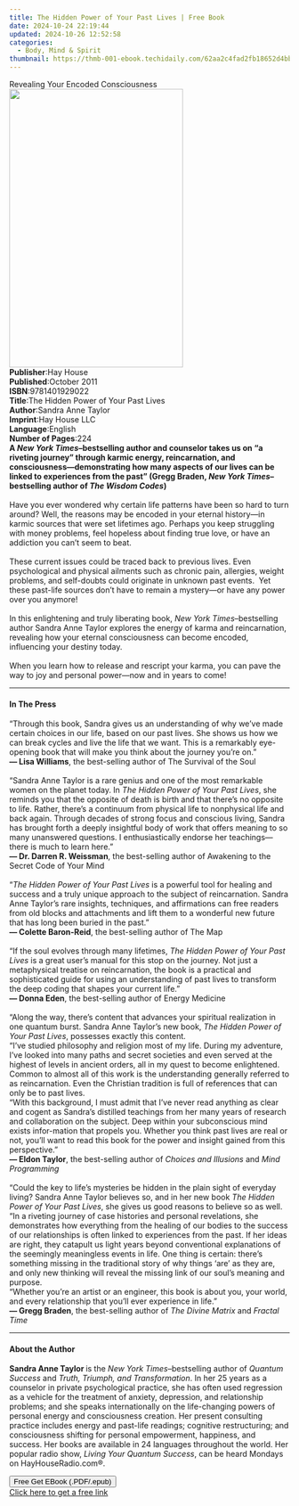 ```yaml
---
title: The Hidden Power of Your Past Lives | Free Book
date: 2024-10-24 22:19:44
updated: 2024-10-26 12:52:58
categories:
  - Body, Mind & Spirit
thumbnail: https://thmb-001-ebook.techidaily.com/62aa2c4fad2fb18652d4bbb2f3a4f956a9f72cc5450503b32dd0bcd5ad95c57c.jpg
---
```

<main id="book-container">
  <div class="flex flex-col">
    <div class="book-brief flex-1 py-6 px-4 sm:p-6 md:py-10 md:px-8">
      <!-- brief-->
      <div class="book-brief-main">Revealing Your Encoded Consciousness</div>
    </div>
    <div
      class="book-meta-info flex-1 grid gap-4 col-start-1 col-end-3 row-start-1 sm:mb-6 sm:grid-cols-4 lg:gap-6 lg:col-start-2 lg:row-end-6 lg:row-span-6 lg:mb-0"
    >
      <div
        class="book-meta-info-left place-content-center mt-4 p-4 text-sm leading-6 col-start-2 col-span-2 dark:text-slate-400"
      >
        <img
          class="w-full h-500 object-cover rounded-lg sm:h-255 sm:col-span-2 lg:col-span-full"
          src="https://img-001-ebook.techidaily.com/741aee220571ba482abb4d3600204af76a7fc99977971d54fe03ca7d891f7b95.jpg"
          alt=""
          width="312"
          height="500"
        />
      </div>
      <div
        class="book-meta-info-right mt-2 col-start-1 row-start-2 col-span-3 self-center"
      >
        <!-- meta data  -->
        <div class="flex flex-col px-4 md:px-8">
          <div class="flex-1">
            <strong>Publisher</strong>:<span class="px-2">Hay House</span>
          </div>
          <div class="flex-1">
            <strong>Published</strong>:<span class="px-2">October 2011</span>
          </div>
          <div class="flex-1">
            <strong>ISBN</strong>:<span class="px-2">9781401929022</span>
          </div>
          <div class="flex-1">
            <strong>Title</strong>:<span class="px-2"
              >The Hidden Power of Your Past Lives</span
            >
          </div>
          <div class="flex-1">
            <strong>Author</strong>:<span class="px-2">Sandra Anne Taylor</span>
          </div>
          <div class="flex-1">
            <strong>Imprint</strong>:<span class="px-2">Hay House LLC</span>
          </div>
          <div class="flex-1">
            <strong>Language</strong>:<span class="px-2">English</span>
          </div>
          <div class="flex-1">
            <strong>Number of Pages</strong>:<span class="px-2">224</span>
          </div>
        </div>
      </div>
    </div>
    <div class="book-description flex-1 py-6 px-4 sm:p-6 md:py-10 md:px-8">
      <div class="book-description-main">
        <div accordion-content="" id="description">
          <b
            >A <i>New York Times</i>–bestselling author and counselor takes us
            on “a riveting journey” through karmic energy, reincarnation, and
            consciousness—demonstrating how many aspects of our lives can be
            linked to experiences from the past” (Gregg Braden,
            <i>New York Times</i>–bestselling author of
            <i>The Wisdom Codes</i>)</b
          ><br />
          &nbsp;<br />
          Have you ever wondered why certain life patterns have been so hard to
          turn around? Well, the reasons may be encoded in your eternal
          history—in karmic sources that were set lifetimes ago. Perhaps you
          keep struggling with money problems, feel hopeless about finding true
          love, or have an addiction you can’t seem to beat.<b><br /></b><br />
          These current issues could be traced back to previous lives. Even
          psychological and physical ailments such as chronic pain, allergies,
          weight problems, and self-doubts could originate in unknown past
          events.&nbsp; Yet these past-life sources don’t have to remain a
          mystery—or have any power over you anymore!<br /><br />
          In this enlightening and truly liberating book,
          <i>New York Times</i>–bestselling author&nbsp;Sandra Anne
          Taylor&nbsp;explores the energy of karma and reincarnation, revealing
          how your eternal consciousness can become encoded, influencing your
          destiny today.<br /><br />
          When you learn how to release and rescript your karma, you can pave
          the way to joy and personal power—now and in years to come!
        </div>
        <div class="accordion-fader"></div>
      </div>
    </div>
    <div class="book-excerpts flex-1 py-6 px-4 sm:p-6 md:py-10 md:px-8">
      <!-- excerpts-->
      <div class="book-excerpts-main">
        <hr />
        <h4 class="placeholder placeholder-heading">
          <span>In The Press</span>
        </h4>
        <p>
          “Through this book, Sandra gives us an understanding of why we’ve made
          certain choices in our life, based on our past lives. She shows us how
          we can break cycles and live the life that we want. This is a
          remarkably eye-opening book that will make you think about the journey
          you’re on.”<br /><b>— Lisa Williams</b>, the best-selling author of
          The Survival of the Soul<br /><br />“Sandra Anne Taylor is a rare
          genius and one of the most remarkable women on the planet today. In
          <i>The Hidden Power of Your Past Lives</i>,&nbsp;she reminds you that
          the opposite of death is birth and that there’s no opposite to life.
          Rather, there’s a continuum from physical life to nonphysical life and
          back again. Through decades of strong focus and conscious living,
          Sandra has brought forth a deeply insightful body of work that offers
          meaning to so many unanswered questions. I enthusiastically endorse
          her teachings—there is much to learn here.”<br /><b
            >— Dr. Darren R. Weissman</b
          >, the best-selling author of Awakening to the Secret Code of Your
          Mind<br /><br />“<i>The Hidden Power of Your Past Lives</i> is a
          powerful tool for healing and success and a truly unique approach to
          the subject of reincarnation. Sandra Anne Taylor’s rare insights,
          techniques, and affirmations can free readers from old blocks and
          attachments and lift them to a wonderful new future that has long been
          buried in the past.”<br /><b>— Colette Baron-Reid</b>, the
          best-selling author of The Map<br />&nbsp;<br />“If the soul evolves
          through many lifetimes, <i>The Hidden Power of Your Past Lives</i> is
          a great user’s manual for this stop on the journey. Not just a
          metaphysical treatise on reincarnation, the book is a practical and
          sophisticated guide for using an understanding of past lives to
          transform the deep coding that shapes your current life.”<br /><b
            >— Donna Eden</b
          >, the best-selling author of Energy Medicine<br /><br />“Along the
          way, there’s content that advances your spiritual realization in one
          quantum burst. Sandra Anne Taylor’s new book,
          <i>The Hidden Power of Your Past Lives</i>, possesses exactly this
          content.<br />“I’ve studied philosophy and religion most of my life.
          During my adventure, I’ve looked into many paths and secret societies
          and even served at the highest of levels in ancient orders, all in my
          quest to become enlightened. Common to almost all of this work is the
          understanding generally referred to as reincarnation. Even the
          Christian tradition is full of references that can only be to past
          lives. <br />“With this background, I must admit that I’ve never read
          anything as clear and cogent as Sandra’s distilled teachings from her
          many years of research and collaboration on the subject. Deep within
          your subconscious mind exists infor-mation that propels you. Whether
          you think past lives are real or not, you’ll want to read this book
          for the power and insight gained from this perspective.”<br /><b
            >— Eldon Taylor</b
          >, the best-selling author of&nbsp;<i>Choices and Illusions</i> and
          <i>Mind Programming</i><br />&nbsp;<br />“Could the key to life’s
          mysteries be hidden in the plain sight of everyday living? Sandra Anne
          Taylor believes so, and in her new book
          <i>The Hidden Power of Your Past Lives</i>, she gives us good reasons
          to believe so as well.<br />“In a riveting journey of case histories
          and personal revelations, she demonstrates how everything from the
          healing of our bodies to the success of our relationships is often
          linked to experiences from the past. If her ideas are right, they
          catapult us light years beyond conventional explanations of the
          seemingly meaningless events in life. One thing is certain: there’s
          something missing in the traditional story of why things ‘are’ as they
          are, and only new thinking will reveal the missing link of our soul’s
          meaning and purpose.<br />“Whether you’re an artist or an engineer,
          this book is about you, your world, and every relationship that you’ll
          ever experience in life.”<br /><b>— Gregg Braden</b>,&nbsp;the
          best-selling author of <i>The Divine Matrix</i> and
          <i>Fractal Time</i>
        </p>
      </div>
    </div>
    <div class="book-about-author flex-1 py-6 px-4 sm:p-6 md:py-10 md:px-8">
      <!-- about author-->
      <div class="book-main-author-main">
        <hr />
        <h4 class="placeholder placeholder-heading">
          <span>About the Author</span>
        </h4>
        <p>
          <b>Sandra Anne Taylor </b>is the <i>New York Times</i>–bestselling
          author of <i>Quantum Success </i>and
          <i>Truth, Triumph, and Transformation</i>. In her 25 years as a
          counselor in private psychological practice, she has often used
          regression as a vehicle for the treatment of anxiety, depression, and
          relationship problems; and she speaks internationally on the
          life-changing powers of personal energy and consciousness creation.
          Her present consulting practice includes energy and past-life
          readings; cognitive restructuring; and consciousness shifting for
          personal empowerment, happiness, and success. Her books are available
          in 24 languages throughout the world. Her popular radio show,
          <i>Living Your Quantum Success</i>, can be heard Mondays on
          HayHouseRadio.com®.
        </p>
      </div>
    </div>
    <div class="book-free-get flex-1 py-6 px-4 sm:p-6 md:py-10 md:px-8">
      <button
        id="btn-free-get"
        class="bg-blue-500 hover:bg-blue-700 text-white font-bold py-2 px-4 rounded"
      >
        Free Get EBook (.PDF/.epub)
      </button>
      <div id="countdown-display" class="px-2 text-lg mt-2"></div>
      <a
        id="free-link"
        class="hidden bg-blue-500 hover:bg-blue-700 text-white font-bold py-2 px-4 rounded"
        href="https://www.ebooks.com/en-us/book/96317229/the-hidden-power-of-your-past-lives/sandra-anne-taylor/"
        target="_blank"
        >Click here to get a free link</a
      >
    </div>
    <script>
      let countdownTime = 0;
      let countdownInterval = null;
      document
        .getElementById('btn-free-get')
        .addEventListener('click', startCountdown);
      function startCountdown() {
        countdownTime = new Date().getTime() + 60000 * 3;
        countdownInterval = setInterval(updateCountdown, 1000);
        document.getElementById('btn-free-get').disabled = true;
        document
          .getElementById('btn-free-get')
          .classList.add('bg-gray-500', 'cursor-not-allowed');
      }
      function updateCountdown() {
        let currentTime = new Date().getTime();
        let timeLeft = countdownTime - currentTime;
        let secondsLeft = Math.floor(timeLeft / 1000);
        document.getElementById('countdown-display').innerHTML =
          `Remaining time: ${secondsLeft} seconds.`;
        if (secondsLeft <= 0) {
          clearInterval(countdownInterval);
          document.getElementById('btn-free-get').classList.add('hidden');
          document.getElementById('free-link').classList.remove('hidden');
          document.getElementById('countdown-display').innerHTML = '';
        }
      }
    </script>
  </div>
</main>
